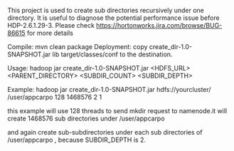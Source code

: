 This project is used to create sub directories recursively under one directory.
It is useful to diagnose the potential performance issue before HDP-2.6.1.29-3.
Please check https://hortonworks.jira.com/browse/BUG-86615 for more details

Compile:
  mvn clean package
Deployment:
  copy create_dir-1.0-SNAPSHOT.jar lib target/classes/conf to the destination.
  
Usage:
 hadoop jar create_dir-1.0-SNAPSHOT.jar <HDFS_URL> <PARENT_DIRECTORY> <Thread Count> <SUBDIR_COUNT> <SUBDIR_DEPTH> <Do Create Directory or dry run>
 
 Example:
 hadoop jar create_dir-1.0-SNAPSHOT.jar hdfs://yourcluster/ /user/appcarpo  128 1468576 2 1
 
 this example will use 128 threads to send mkdir request to namenode.it will create 1468576 sub directories under /user/appcarpo
 
 and again create sub-subdirectories under each sub directories of /user/appcarpo , because SUBDIR_DEPTH is 2.
 
